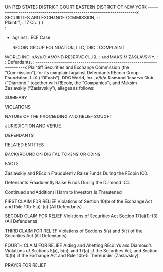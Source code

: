 UNITED STATES DISTRICT COURT EASTERN DISTRICT OF NEW YORK ------------------------------------------------------------------------x SECURITIES AND EXCHANGE COMMISSION, : 
:  
Plaintiff,  :  17 Civ.  ( )  
:  
- against  :  ECF Case  
:  
RECOIN GROUP FOUNDATION, LLC, DRC  :  COMPLAINT  

WORLD INC. a/k/a DIAMOND RESERVE CLUB, : and MAKSIM ZASLAVSKIY, : : Defendants.              : ------------------------------------------------------------------------x 
Plaintiff Securities and Exchange Commission (the “Commission”), for its complaint against Defendants REcoin Group Foundation, LLC (“REcoin”), DRC World, Inc., a/k/a Diamond Reserve Club (“Diamond,” together with REcoin, the “Companies”), and Maksim Zaslavskiy (“Zaslavskiy”), alleges as follows: 

SUMMARY 

VIOLATIONS

NATURE OF THE PROCEEDING AND RELIEF SOUGHT

JURISDICTION AND VENUE

DEFENDANTS

RELATED ENTITIES

BACKGROUND ON DIGITAL TOKENS OR COINS

FACTS

Zaslavskiy and REcoin Fraudulently Raise Funds During the REcoin ICO.

Defendants Fraudulently Raise Funds During the Diamond ICO.

Continued and Additional Harm to Investors Is Threatened

FIRST CLAIM FOR RELIEF
Violations of Section 10(b) of the Exchange Act and Rule 10b-5(a)-(c) 
(All Defendants)

SECOND CLAIM FOR RELIEF Violations of Securities Act Section 17(a)(1)-(3) 
(All Defendants)

THIRD CLAIM FOR RELIEF
Violations of Sections 5(a) and 5(c) of the Securities Act 
(All Defendants)

FOURTH CLAIM FOR RELIEF
Aiding and Abetting REcoin’s and Diamond’s Violations of Sections 5(a), 5(c), and 17(a) of the Securities Act, and Section 10(b) of the Exchange Act and Rule 10b-5 Thereunder (Zaslavskiy)

PRAYER FOR RELIEF



